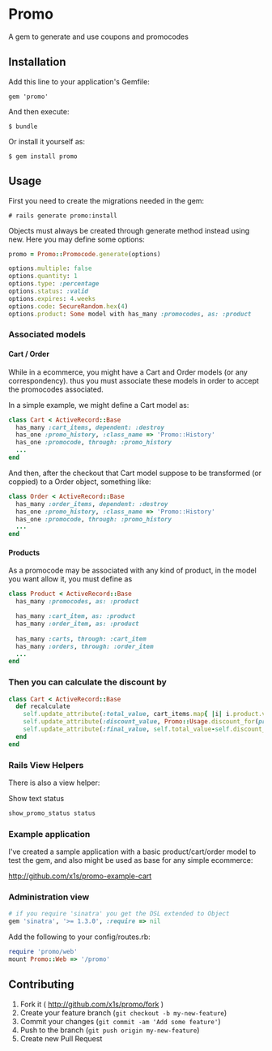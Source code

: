 # Promo

A gem to generate and use coupons and promocodes

## Installation

Add this line to your application's Gemfile:

    gem 'promo'

And then execute:

    $ bundle

Or install it yourself as:

    $ gem install promo

## Usage

First you need to create the migrations needed in the gem:

    # rails generate promo:install

Objects must always be created through generate method instead using new.
Here you may define some options:

```ruby
promo = Promo::Promocode.generate(options)

options.multiple: false
options.quantity: 1
options.type: :percentage
options.status: :valid
options.expires: 4.weeks
options.code: SecureRandom.hex(4)
options.product: Some model with has_many :promocodes, as: :product
```

### Associated models

#### Cart / Order
While in a ecommerce, you might have a Cart and Order models (or any correspondency). thus you must associate these models in order to accept the promocodes associated.

In a simple example, we might define a Cart model as:
```ruby
class Cart < ActiveRecord::Base
  has_many :cart_items, dependent: :destroy
  has_one :promo_history, :class_name => 'Promo::History'
  has_one :promocode, through: :promo_history
  ...
end

```

And then, after the checkout that Cart model suppose to be transformed (or coppied) to a Order object, something like:

```ruby
class Order < ActiveRecord::Base
  has_many :order_items, dependent: :destroy
  has_one :promo_history, :class_name => 'Promo::History'
  has_one :promocode, through: :promo_history
  ...
end

```

#### Products

As a promocode may be associated with any kind of product, in the model you want allow it, you must define as

```ruby
class Product < ActiveRecord::Base
  has_many :promocodes, as: :product

  has_many :cart_item, as: :product
  has_many :order_item, as: :product
  
  has_many :carts, through: :cart_item
  has_many :orders, through: :order_item
  ...
end
```

### Then you can calculate the discount by

```ruby
class Cart < ActiveRecord::Base
  def recalculate
    self.update_attribute(:total_value, cart_items.map{ |i| i.product.value }.reduce(:+))
    self.update_attribute(:discount_value, Promo::Usage.discount_for(promocode: self.promocode, product_list: product_list))
    self.update_attribute(:final_value, self.total_value-self.discount_value)
  end
end
```
### Rails View Helpers
There is also a view helper:

Show text status
```ruby
show_promo_status status
```

### Example application
I've created a sample application with a basic product/cart/order model to test the gem, and also might be used as base for any simple ecommerce:

http://github.com/x1s/promo-example-cart

### Administration view

```ruby
# if you require 'sinatra' you get the DSL extended to Object
gem 'sinatra', '>= 1.3.0', :require => nil
```

Add the following to your config/routes.rb:

```ruby
require 'promo/web'
mount Promo::Web => '/promo'
```

## Contributing

1. Fork it ( http://github.com/x1s/promo/fork )
2. Create your feature branch (`git checkout -b my-new-feature`)
3. Commit your changes (`git commit -am 'Add some feature'`)
4. Push to the branch (`git push origin my-new-feature`)
5. Create new Pull Request
